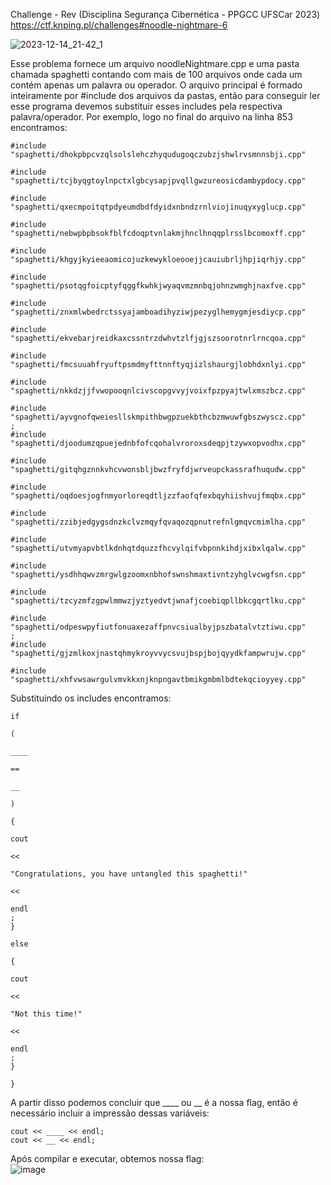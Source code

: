 Challenge - Rev (Disciplina Segurança Cibernética - PPGCC UFSCar 2023) 
https://ctf.knping.pl/challenges#noodle-nightmare-6

![2023-12-14_21-42_1](https://github.com/stnert/cybersec-rev-pres/assets/48295298/9c2397f2-9507-412d-b67a-e1ee2f7863e2)



Esse problema fornece um arquivo noodleNightmare.cpp e uma pasta chamada spaghetti contando com mais de 100 arquivos onde cada um contém apenas um palavra ou operador. O arquivo principal é formado inteiramente por #include dos arquivos da pastas, então para conseguir ler esse programa devemos substituir esses includes pela respectiva palavra/operador. Por exemplo, logo no final do arquivo na linha 853 encontramos:
```
#include "spaghetti/dhokpbpcvzqlsolslehczhyqudugoqczubzjshwlrvsmnnsbji.cpp"

#include "spaghetti/tcjbyqgtoylnpctxlgbcysapjpvqllgwzureosicdambypdocy.cpp"

#include "spaghetti/qxecmpoitqtpdyeumdbdfdyidxnbndzrnlviojinuqyxyglucp.cpp"

#include "spaghetti/nebwpbpbsokfblfcdoqptvnlakmjhnclhnqqplrsslbcomoxff.cpp"

#include "spaghetti/khgyjkyieeaomicojuzkewykloeooejjcauiubrljhpjiqrhjy.cpp"

#include "spaghetti/psotqgfoicptyfqggfkwhkjwyaqvmzmnbqjohnzwmghjnaxfve.cpp"

#include "spaghetti/znxmlwbedrctssyajamboadihyziwjpezyglhemygmjesdiycp.cpp"

#include "spaghetti/ekvebarjreidkaxcssntrzdwhvtzlfjgjszsoorotnrlrncqoa.cpp"

#include "spaghetti/fmcsuuahfryuftpsmdmyfttnnftyqjizlshaurgjlobhdxnlyi.cpp"

#include "spaghetti/nkkdzjjfvwopooqnlcivscopgvvyjvoixfpzpyajtwlxmszbcz.cpp"

#include "spaghetti/ayvgnofqweiesllskmpithbwgpzuekbthcbzmwuwfgbszwyscz.cpp"
;
#include "spaghetti/djoodumzqpuejednbfofcqohalvroroxsdeqpjtzywxopvodhx.cpp"

#include "spaghetti/gitqhgznnkvhcvwonsbljbwzfryfdjwrveupckassrafhuqudw.cpp"

#include "spaghetti/oqdoesjogfnmyorloreqdtljzzfaofqfexbqyhiishvujfmqbx.cpp"

#include "spaghetti/zzibjedgygsdnzkclvzmqyfqvaqozqpnutrefnlgmqvcmimlha.cpp"

#include "spaghetti/utvmyapvbtlkdnhqtdquzzfhcvylqifvbpnnkihdjxibxlqalw.cpp"

#include "spaghetti/ysdhhqwvzmrgwlgzoomxnbhofswnshmaxtivntzyhglvcwgfsn.cpp"

#include "spaghetti/tzcyzmfzgpwlmmwzjyztyedvtjwnafjcoebiqpllbkcgqrtlku.cpp"

#include "spaghetti/odpeswpyfiutfonuaxezaffpnvcsiualbyjpszbatalvtztiwu.cpp"
;
#include "spaghetti/gjzmlkoxjnastqhmykroyvvycsvujbspjbojqyydkfampwrujw.cpp"

#include "spaghetti/xhfvwsawrgulvmvkkxnjknpngavtbmikgmbmlbdtekqcioyyey.cpp"
```
Substituindo os includes encontramos:
```
if

(

____

==

__

)

{

cout

<<

"Congratulations, you have untangled this spaghetti!"

<<

endl
;
}

else

{

cout

<<

"Not this time!"

<<

endl
;
}

}
```

A partir disso podemos concluir que ____ ou __ é a nossa flag, então é necessário incluir a impressão dessas variáveis:
```
cout << ____ << endl;
cout << __ << endl;
```
Após compilar e executar, obtemos nossa flag:<br>
![image](https://github.com/stnert/cybersec-rev-pres/assets/91509232/5299519b-0dc6-4bd7-8325-6db9daf1e43b)
